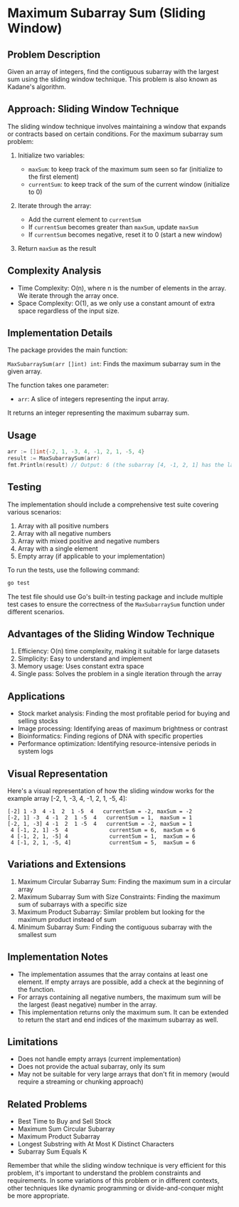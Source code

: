 # Maximum Subarray Sum (Sliding Window)

## Problem Description

Given an array of integers, find the contiguous subarray with the largest sum using the sliding window technique. This problem is also known as Kadane's algorithm.

## Approach: Sliding Window Technique

The sliding window technique involves maintaining a window that expands or contracts based on certain conditions. For the maximum subarray sum problem:

1. Initialize two variables:
   - `maxSum`: to keep track of the maximum sum seen so far (initialize to the first element)
   - `currentSum`: to keep track of the sum of the current window (initialize to 0)

2. Iterate through the array:
   - Add the current element to `currentSum`
   - If `currentSum` becomes greater than `maxSum`, update `maxSum`
   - If `currentSum` becomes negative, reset it to 0 (start a new window)

3. Return `maxSum` as the result

## Complexity Analysis

- Time Complexity: O(n), where n is the number of elements in the array. We iterate through the array once.
- Space Complexity: O(1), as we only use a constant amount of extra space regardless of the input size.

## Implementation Details

The package provides the main function:

`MaxSubarraySum(arr []int) int`: Finds the maximum subarray sum in the given array.

The function takes one parameter:

- `arr`: A slice of integers representing the input array.

It returns an integer representing the maximum subarray sum.

## Usage

```go
arr := []int{-2, 1, -3, 4, -1, 2, 1, -5, 4}
result := MaxSubarraySum(arr)
fmt.Println(result) // Output: 6 (the subarray [4, -1, 2, 1] has the largest sum)
```

## Testing

The implementation should include a comprehensive test suite covering various scenarios:

1. Array with all positive numbers
2. Array with all negative numbers
3. Array with mixed positive and negative numbers
4. Array with a single element
5. Empty array (if applicable to your implementation)

To run the tests, use the following command:

```bash
go test
```

The test file should use Go's built-in testing package and include multiple test cases to ensure the correctness of the `MaxSubarraySum` function under different scenarios.

## Advantages of the Sliding Window Technique

1. Efficiency: O(n) time complexity, making it suitable for large datasets
2. Simplicity: Easy to understand and implement
3. Memory usage: Uses constant extra space
4. Single pass: Solves the problem in a single iteration through the array

## Applications

- Stock market analysis: Finding the most profitable period for buying and selling stocks
- Image processing: Identifying areas of maximum brightness or contrast
- Bioinformatics: Finding regions of DNA with specific properties
- Performance optimization: Identifying resource-intensive periods in system logs

## Visual Representation

Here's a visual representation of how the sliding window works for the example array [-2, 1, -3, 4, -1, 2, 1, -5, 4]:

```
[-2] 1 -3  4 -1  2  1 -5  4   currentSum = -2, maxSum = -2
[-2, 1] -3  4 -1  2  1 -5  4   currentSum = 1,  maxSum = 1
[-2, 1, -3] 4 -1  2  1 -5  4   currentSum = -2, maxSum = 1
 4 [-1, 2, 1] -5  4             currentSum = 6,  maxSum = 6
 4 [-1, 2, 1, -5] 4             currentSum = 1,  maxSum = 6
 4 [-1, 2, 1, -5, 4]            currentSum = 5,  maxSum = 6
```

## Variations and Extensions

1. Maximum Circular Subarray Sum: Finding the maximum sum in a circular array
2. Maximum Subarray Sum with Size Constraints: Finding the maximum sum of subarrays with a specific size
3. Maximum Product Subarray: Similar problem but looking for the maximum product instead of sum
4. Minimum Subarray Sum: Finding the contiguous subarray with the smallest sum

## Implementation Notes

- The implementation assumes that the array contains at least one element. If empty arrays are possible, add a check at the beginning of the function.
- For arrays containing all negative numbers, the maximum sum will be the largest (least negative) number in the array.
- This implementation returns only the maximum sum. It can be extended to return the start and end indices of the maximum subarray as well.

## Limitations

- Does not handle empty arrays (current implementation)
- Does not provide the actual subarray, only its sum
- May not be suitable for very large arrays that don't fit in memory (would require a streaming or chunking approach)

## Related Problems

- Best Time to Buy and Sell Stock
- Maximum Sum Circular Subarray
- Maximum Product Subarray
- Longest Substring with At Most K Distinct Characters
- Subarray Sum Equals K

Remember that while the sliding window technique is very efficient for this problem, it's important to understand the problem constraints and requirements. In some variations of this problem or in different contexts, other techniques like dynamic programming or divide-and-conquer might be more appropriate.
